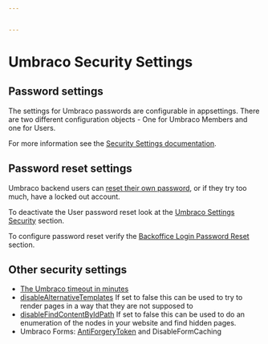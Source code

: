 ```yaml
---


---
```


# Umbraco Security Settings

## Password settings

The settings for Umbraco passwords are configurable in appsettings. There are two different configuration objects - One for Umbraco Members and one for Users.

For more information see the [Security Settings documentation](../configuration/securitysettings.md#user-password-settings).

## Password reset settings

Umbraco backend users can [reset their own password](password-reset.md), or if they try too much, have a locked out account.

To deactivate the User password reset look at the [Umbraco Settings Security](../configuration/securitysettings.md#allow-password-reset) section.

To configure password reset verify the [Backoffice Login Password Reset](../../fundamentals/backoffice/login.md#password-reset) section.

## Other security settings

* [The Umbraco timeout in minutes](../configuration/globalsettings.md#timeout)
* [disableAlternativeTemplates](../configuration/webroutingsettings.md#disable-alternative-templates) If set to false this can be used to try to render pages in a way that they are not supposed to
* [disableFindContentByIdPath](../configuration/webroutingsettings.md#disable-find-content-by-id-path) If set to false this can be used to do an enumeration of the nodes in your website and find hidden pages.
* Umbraco Forms: [AntiForgeryToken](https://docs.umbraco.com/umbraco-forms/developer/configuration#enableantiforgerytoken) and DisableFormCaching
